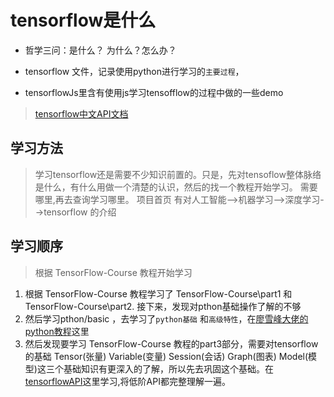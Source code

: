 # tensorflow是什么

* 哲学三问：是什么？ 为什么？怎么办？

* tensorflow 文件，记录使用python进行学习的`主要过程`，

* tensorflowJs里含有使用js学习tensofflow的过程中做的一些demo

> [tensorflow中文API文档](https://www.tensorflow.org/guide?hl=zh-cn)

## 学习方法

> 学习tensorflow还是需要不少知识前置的。只是，先对tensoflow整体脉络是什么，有什么用做一个清楚的认识，然后的找一个教程开始学习。
> 需要哪里,再去查询学习哪里。
> 项目首页 有对人工智能-->机器学习-->深度学习-->tensorflow 的介绍

## 学习顺序

> 根据 TensorFlow-Course 教程[](https://github.com/machinelearningmindset/TensorFlow-Course)开始学习

1. 根据 TensorFlow-Course 教程学习了 TensorFlow-Course\part1 和 TensorFlow-Course\part2. 接下来，发现对pthon基础操作了解的不够
2. 然后学习pthon/basic ，去学习了`python基础` 和`高级特性`，在[廖雪峰大佬的python教程](https://www.liaoxuefeng.com/wiki/0014316089557264a6b348958f449949df42a6d3a2e542c000)这里
3. 然后发现要学习 TensorFlow-Course 教程的part3部分，需要对tensorflow的基础 Tensor(张量) Variable(变量)  Session(会话) Graph(图表) Model(模型)这三个基础知识有更深入的了解，所以先去巩固这个基础。在[tensorflowAPI](https://www.tensorflow.org/guide/tensors?hl=zh-cn)这里学习,将低阶API都完整理解一遍。